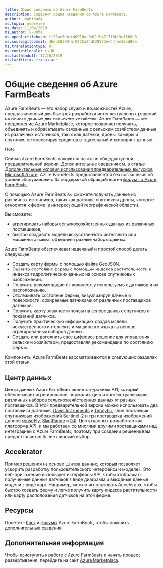 ```yaml
---
title: Общие сведения об Azure FarmBeats
description: Содержит общие сведения об Azure FarmBeats.
author: uhabiba04
ms.topic: overview
ms.date: 11/04/2019
ms.author: v-umha
ms.openlocfilehash: ff28ae7dbff40910ac0431fb47f7f0be3e1569c0
ms.sourcegitcommit: 36eb583994af0f25a04df29573ee44fbe13bd06e
ms.translationtype: HT
ms.contentlocale: ru-RU
ms.lasthandoff: 11/26/2019
ms.locfileid: "74538146"
---
```

# <a name="overview-of-azure-farmbeats"></a>Общие сведения об Azure FarmBeats

Azure FarmBeats — это набор служб и возможностей Azure, предназначенный для быстрой разработки интеллектуальных решений на основе данных для сельского хозяйства. Azure FarmBeats — это предложение Azure Marketplace, которое позволяет получать, объединять и обрабатывать связанные с сельским хозяйством данные из различных источников, таких как датчики, дроны, камеры и спутники, не инвестируя средства в тщательный инжиниринг данных.

> [!NOTE]
> Сейчас Azure FarmBeats находится на этапе общедоступной предварительной версии. Дополнительные сведения см. в статье [Дополнительные условия использования предварительных выпусков Microsoft Azure](https://azure.microsoft.com/support/legal/preview-supplemental-terms/). Azure FarmBeats предоставляется без соглашения об уровне обслуживания. За поддержкой обращайтесь на [форум по Azure FarmBeats](https://aka.ms/FarmBeatsMSDN ).

С помощью Azure FarmBeats вы сможете получать данные из различных источников, таких как датчики, спутники и дроны, которые относятся к ферме (в интересующей географической области).

Вы сможете:

- агрегировать наборы сельскохозяйственных данных из различных поставщиков;
- быстро создавать модели искусственного интеллекта или машинного языка, объединяя разные наборы данных.

Azure FarmBeats обеспечивает надежный и простой способ делать следующее:

- Создать карту фермы с помощью файла GeoJSON.
- Оценить состояние фермы с помощью индекса растительности и индекса гидрологических данных на основе спутниковых изображений.
- Получить рекомендации по количеству используемых датчиков и их расположению.
- Отслеживать состояние фермы, визуализируя данные о поверхности, собираемые датчиками от различных поставщиков датчиков.
- Получить карту влажности почвы на основе данных спутников и показаний датчиков.
- Получить практическую информацию, создав модели искусственного интеллекта и машинного языка на основе агрегированных наборов данных.
- Создать или дополнить свое цифровое решение для управления сельским хозяйством, предоставляя рекомендации по состоянию фермы.

Компоненты Azure FarmBeats рассматриваются в следующих разделах этой статьи.

## <a name="data-hub"></a>Центр данных

Центр данных Azure FarmBeats является уровнем API, который обеспечивает агрегирование, нормализацию и контекстуализацию различных наборов сельскохозяйственных данных от разных поставщиков. В этой предварительной версии можно использовать два поставщика датчиков, [Davis Instruments](https://www.davisinstruments.com/product/enviromonitor-gateway/) и [Teralytic](https://teralytic.com/), один поставщик спутниковых изображений [Sentinel-2](https://sentinel.esa.int/web/sentinel/home) и три поставщика изображений дронов [senseFly](https://www.sensefly.com/), [SlantRange](https://slantrange.com/) и [DJI](https://dji.com/). Центр данных разработан как платформа API, и мы работаем со многими другими поставщиками над интеграцией с Azure FarmBeats, поэтому при создании решения вам предоставляется более широкий выбор.

## <a name="accelerator"></a>Accelerator

Пример решения на основе Центра данных, который позволяет ускорить разработку пользовательского интерфейса и моделей. Это веб-приложение использует интерфейсы API, чтобы отображать полученные данные датчиков в виде диаграмм и выходные данные модели в виде карт. Например, можно использовать Accelerator, чтобы быстро создать ферму и легко получить карту индекса растительности или карту расположения датчиков на этой ферме.

## <a name="resources"></a>Ресурсы

Посетите [блог](https://aka.ms/AzureFarmBeats) и [форумы](https://aka.ms/FarmBeatsMSDN) Azure FarmBeats, чтобы получить дополнительные сведения.

## <a name="next-steps"></a>Дополнительная информация

Чтобы приступить к работе с Azure FarmBeats и начать процесс развертывания, перейдите на сайт [Azure Marketplace](https://aka.ms/FarmBeatsMarketplace).
